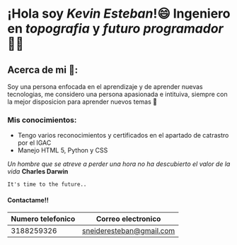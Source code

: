 # ¡Hola soy *Kevin Esteban*!😄 Ingeniero en *topografia* y *futuro programador* 🧑‍🔧

## Acerca de mi 🤔: 
Soy una persona enfocada en el aprendizaje y de aprender nuevas tecnologias, me considero una persona apasionada e intituiva, siempre con la mejor disposicion para aprender nuevos temas 🧠
### Mis conocimientos: 
- Tengo varios reconocimientos y certificados en el apartado de catrastro por el IGAC
- Manejo HTML 5, Python y CSS

*Un hombre que se atreve a perder una hora no ha descubierto el valor de la vida*
**Charles Darwin**

  ```It's time to the future..```
#### Contactame!!
  |Numero telefonico | Correo electronico|
  |-------|---------|
  |3188259326  | sneideresteban@gmail.com | 
